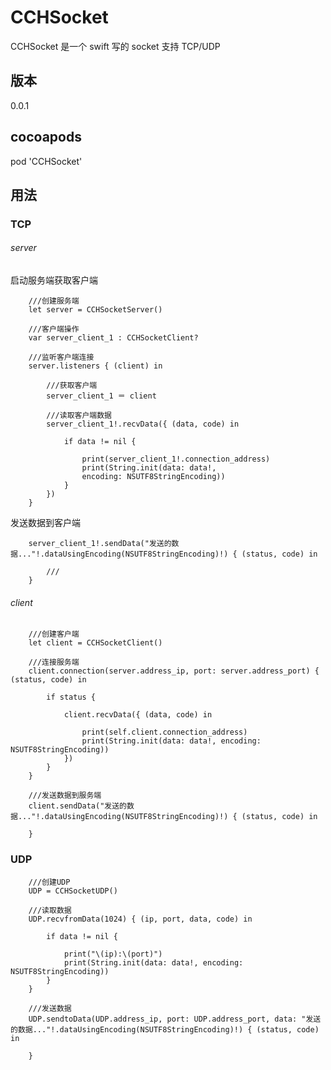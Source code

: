 # CCHSocket
CCHSocket 是一个 swift 写的 socket 支持 TCP/UDP

## 版本
0.0.1

## cocoapods

pod 'CCHSocket'

## 用法

### TCP

###### server

启动服务端获取客户端

		///创建服务端
		let server = CCHSocketServer()
		
		///客户端操作
		var server_client_1 : CCHSocketClient?
		
		///监听客户端连接
        server.listeners { (client) in
            
            ///获取客户端
            server_client_1 ＝ client
            
            ///读取客户端数据
            server_client_1!.recvData({ (data, code) in
                
                if data != nil {
                    
                   	print(server_client_1!.connection_address)
                    print(String.init(data: data!, 
                    encoding: NSUTF8StringEncoding))
                }
            })
        }
        
 发送数据到客户端
 
 
 		server_client_1!.sendData("发送的数据..."!.dataUsingEncoding(NSUTF8StringEncoding)!) { (status, code) in
            
            ///
        } 

###### client

		///创建客户端
		let client = CCHSocketClient()
        
        ///连接服务端
        client.connection(server.address_ip, port: server.address_port) { (status, code) in
            
            if status {
                
                client.recvData({ (data, code) in
                    
                    print(self.client.connection_address)
                    print(String.init(data: data!, encoding: NSUTF8StringEncoding))
                })
            }
        }
        
        ///发送数据到服务端
        client.sendData("发送的数据..."!.dataUsingEncoding(NSUTF8StringEncoding)!) { (status, code) in
            
        }

### UDP


		///创建UDP
		UDP = CCHSocketUDP()
		
		///读取数据
        UDP.recvfromData(1024) { (ip, port, data, code) in
            
            if data != nil {

                print("\(ip):\(port)")
                print(String.init(data: data!, encoding: NSUTF8StringEncoding))
            }
        }
        
        ///发送数据
        UDP.sendtoData(UDP.address_ip, port: UDP.address_port, data: "发送的数据..."!.dataUsingEncoding(NSUTF8StringEncoding)!) { (status, code) in
            
        }
